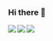 ### Hi there 👋

<a href="https://github.com/totakiki/">
  <img align="left" src="https://github-readme-stats.vercel.app/api?username=totakiki&count_private=true&show_icons=true&theme=dracula" />
</a>
<a href="https://github.com/totakiki/">
  <img align="left" src="https://github-readme-stats.vercel.app/api/top-langs/?username=totakiki&langs_count=3&theme=dracula" />
</a>  
<img align="left" src="https://komarev.com/ghpvc/?username=totakiki&color=brightgreen" />
<!--
**totakiki/totakiki** is a ✨ _special_ ✨ repository because its `README.md` (this file) appears on your GitHub profile.

Here are some ideas to get you started:

- 🔭 I’m currently working on ...
- 🌱 I’m currently learning ...
- 👯 I’m looking to collaborate on ...
- 🤔 I’m looking for help with ...
- 💬 Ask me about ...
- 📫 How to reach me: ...
- 😄 Pronouns: ...
- ⚡ Fun fact: ...
-->
